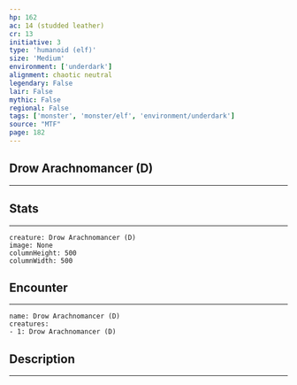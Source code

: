 ```yaml
---
hp: 162
ac: 14 (studded leather)
cr: 13
initiative: 3
type: 'humanoid (elf)'    
size: 'Medium'
environment: ['underdark']
alignment: chaotic neutral
legendary: False
lair: False
mythic: False
regional: False
tags: ['monster', 'monster/elf', 'environment/underdark']
source: "MTF"
page: 182
---
```


## Drow Arachnomancer (D)
---



## Stats
---

```statblock
creature: Drow Arachnomancer (D)
image: None
columnHeight: 500
columnWidth: 500
```

## Encounter
---

```encounter-table
name: Drow Arachnomancer (D)
creatures:
- 1: Drow Arachnomancer (D)
```

## Description
---




